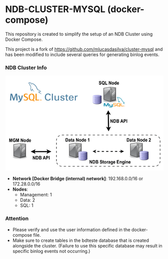 # NDB-CLUSTER-MYSQL (docker-compose)

This repository is created to simplify the setup of an NDB Cluster using Docker Compose.

This project is a fork of https://github.com/mlucasdasilva/cluster-mysql and has been modified to include several queries for generating binlog events.

### NDB Cluster Info
<img src="./cluster_image.png" width="850px" height="300px" title="cluter_image.png"/>


- **Network [Docker Bridge (internal) network]**: 192.168.0.0/16 or 172.28.0.0/16
- **Nodes**: 
  - Management: 1
  - Data: 2
  - SQL: 1


### Attention

* Please verify and use the user information defined in the docker-compose file.
* Make sure to create tables in the bdteste database that is created alongside the cluster.
(Failure to use this specific database may result in specific binlog events not occurring.)